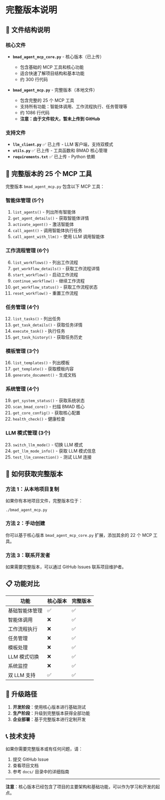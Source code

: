 # 完整版本说明

## 📁 文件结构说明

### 核心文件

- **`bmad_agent_mcp_core.py`** - 核心版本（已上传）
  - 包含基础的 MCP 工具和核心功能
  - 适合快速了解项目结构和基本功能
  - 约 300 行代码

- **`bmad_agent_mcp.py`** - 完整版本（本地文件）
  - 包含完整的 25 个 MCP 工具
  - 支持所有功能：智能体调用、工作流程执行、任务管理等
  - 约 1086 行代码
  - **注意：由于文件较大，暂未上传到 GitHub**

### 支持文件

- **`llm_client.py`** ✅ 已上传 - LLM 客户端，支持双模式
- **`utils.py`** ✅ 已上传 - 工具函数和 BMAD 核心管理
- **`requirements.txt`** ✅ 已上传 - Python 依赖

## 🔧 完整版本的 25 个 MCP 工具

完整版本 `bmad_agent_mcp.py` 包含以下 MCP 工具：

### 智能体管理 (5个)
1. `list_agents()` - 列出所有智能体
2. `get_agent_details()` - 获取智能体详情
3. `activate_agent()` - 激活智能体
4. `call_agent()` - 调用智能体执行任务
5. `call_agent_with_llm()` - 使用 LLM 调用智能体

### 工作流程管理 (6个)
6. `list_workflows()` - 列出工作流程
7. `get_workflow_details()` - 获取工作流程详情
8. `start_workflow()` - 启动工作流程
9. `continue_workflow()` - 继续工作流程
10. `get_workflow_status()` - 获取工作流程状态
11. `reset_workflow()` - 重置工作流程

### 任务管理 (4个)
12. `list_tasks()` - 列出任务
13. `get_task_details()` - 获取任务详情
14. `execute_task()` - 执行任务
15. `get_task_history()` - 获取任务历史

### 模板管理 (3个)
16. `list_templates()` - 列出模板
17. `get_template()` - 获取模板内容
18. `generate_document()` - 生成文档

### 系统管理 (4个)
19. `get_system_status()` - 获取系统状态
20. `scan_bmad_core()` - 扫描 BMAD 核心
21. `get_core_config()` - 获取核心配置
22. `health_check()` - 健康检查

### LLM 模式管理 (3个)
23. `switch_llm_mode()` - 切换 LLM 模式
24. `get_llm_mode_info()` - 获取 LLM 模式信息
25. `test_llm_connection()` - 测试 LLM 连接

## 🚀 如何获取完整版本

### 方法 1：从本地项目复制
如果你有本地项目文件，完整版本位于：
```
./bmad_agent_mcp.py
```

### 方法 2：手动创建
你可以基于核心版本 `bmad_agent_mcp_core.py` 扩展，添加其余的 22 个 MCP 工具。

### 方法 3：联系开发者
如果需要完整版本，可以通过 GitHub Issues 联系项目维护者。

## 📋 功能对比

| 功能 | 核心版本 | 完整版本 |
|------|----------|----------|
| 基础智能体管理 | ✅ | ✅ |
| 智能体调用 | ❌ | ✅ |
| 工作流程执行 | ❌ | ✅ |
| 任务管理 | ❌ | ✅ |
| 模板处理 | ❌ | ✅ |
| LLM 模式切换 | ❌ | ✅ |
| 系统监控 | ❌ | ✅ |
| 双 LLM 支持 | ✅ | ✅ |

## 🔄 升级路径

1. **开发阶段**：使用核心版本进行基础测试
2. **生产阶段**：升级到完整版本获得全部功能
3. **企业部署**：基于完整版本进行定制开发

## 📞 技术支持

如果你需要完整版本或有任何问题，请：

1. 提交 GitHub Issue
2. 查看项目文档
3. 参考 `docs/` 目录中的详细指南

---

**注意**：核心版本已经包含了项目的主要架构和基础功能，可以作为学习和开发的起点。